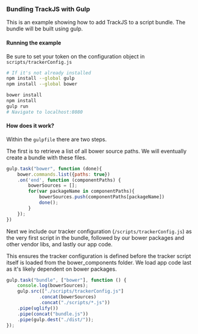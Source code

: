### Bundling TrackJS with Gulp
This is an example showing how to add TrackJS to a script bundle.  The bundle will be built using gulp.

#### Running the example

Be sure to set your token on the configuration object in `scripts/trackerConfig.js`

```bash 
# If it's not already installed
npm install --global gulp 
npm install --global bower

bower install
npm install
gulp run
# Navigate to localhost:8080
```

#### How does it work?

Within the `gulpfile` there are two steps.  

The first is to retrieve a list of all bower source paths.  We will eventually create a bundle with these files.

```javascript
gulp.task("bower", function (done){
	bower.commands.list({paths: true})
	.on('end', function (componentPaths) {
		bowerSources = [];
	    for(var packageName in componentPaths){
	    	bowerSources.push(componentPaths[packageName])
	    	done();
	    }
	});
})
```

Next we include our tracker configuration (`/scripts/trackerConfig.js`) as the very first script in the bundle, followed by our bower packages and other vendor libs, and lastly our app code.

This ensures the tracker configuration is defined before the tracker script itself is loaded from the bower_components folder.  We load app code last as it's likely dependent on bower packages.


```javascript
gulp.task("bundle", ["bower"], function () {
	console.log(bowerSources);
    gulp.src(["./scripts/trackerConfig.js"]
			.concat(bowerSources)
			.concat("./scripts/*.js"))
    .pipe(uglify())
    .pipe(concat("bundle.js"))
    .pipe(gulp.dest("./dist/"));
});
```